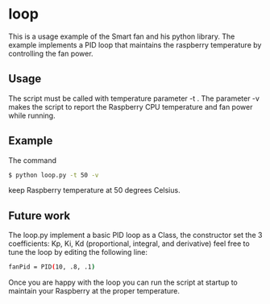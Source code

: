 # loop

This is a usage example of the Smart fan and his python library.
The example implements a PID loop that maintains the raspberry temperature by controlling the fan power.

## Usage 

The script must be called with temperature parameter -t <value>. The parameter -v makes the script to report the Raspberry CPU temperature and fan power while running.

## Example

The command
```bash
$ python loop.py -t 50 -v
```
keep Raspberry temperature at 50 degrees Celsius.

## Future work

The loop.py implement a basic PID loop as a Class, the constructor set the 3 coefficients: Kp, Ki, Kd (proportional, integral, and derivative) feel free to tune the loop by editing the following line:
```bash
fanPid = PID(10, .8, .1)
```
Once you are happy with the loop you can run the script at startup to maintain your Raspberry at the proper temperature.
